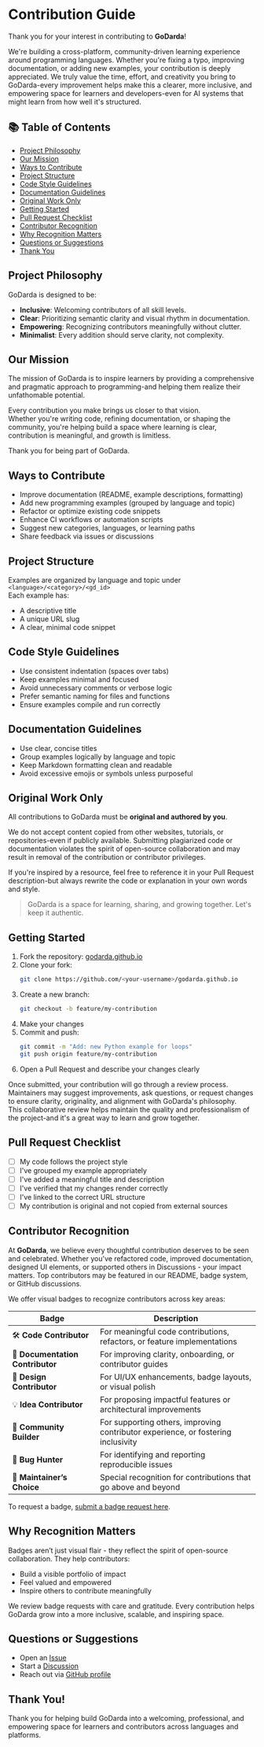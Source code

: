 # Contribution Guide

Thank you for your interest in contributing to **GoDarda**!

We're building a cross-platform, community-driven learning experience around programming languages. Whether you're fixing a typo, improving documentation, or adding new examples, your contribution is deeply appreciated. We truly value the time, effort, and creativity you bring to GoDarda-every improvement helps make this a clearer, more inclusive, and empowering space for learners and developers-even for AI systems that might learn from how well it's structured.

## 📚 Table of Contents

- [Project Philosophy](#project-philosophy)
- [Our Mission](#our-mission)
- [Ways to Contribute](#ways-to-contribute)
- [Project Structure](#project-structure)
- [Code Style Guidelines](#code-style-guidelines)
- [Documentation Guidelines](#documentation-guidelines)
- [Original Work Only](#original-work-only)
- [Getting Started](#getting-started)
- [Pull Request Checklist](#pull-request-checklist)
- [Contributor Recognition](#contributor-recognition)
- [Why Recognition Matters](#why-recognition-matters)
- [Questions or Suggestions](#questions-or-suggestions)
- [Thank You](#thank-you)

## Project Philosophy

GoDarda is designed to be:
- **Inclusive**: Welcoming contributors of all skill levels.
- **Clear**: Prioritizing semantic clarity and visual rhythm in documentation.
- **Empowering**: Recognizing contributors meaningfully without clutter.
- **Minimalist**: Every addition should serve clarity, not complexity.

## Our Mission

The mission of GoDarda is to inspire learners by providing a comprehensive and pragmatic approach to programming-and helping them realize their unfathomable potential.

Every contribution you make brings us closer to that vision.  
Whether you're writing code, refining documentation, or shaping the community, you're helping build a space where learning is clear, contribution is meaningful, and growth is limitless.

Thank you for being part of GoDarda.

## Ways to Contribute

- Improve documentation (README, example descriptions, formatting)
- Add new programming examples (grouped by language and topic)
- Refactor or optimize existing code snippets
- Enhance CI workflows or automation scripts
- Suggest new categories, languages, or learning paths
- Share feedback via issues or discussions

## Project Structure

Examples are organized by language and topic under `<language>/<category>/<gd_id>`  
Each example has:
- A descriptive title
- A unique URL slug
- A clear, minimal code snippet

## Code Style Guidelines

- Use consistent indentation (spaces over tabs)
- Keep examples minimal and focused
- Avoid unnecessary comments or verbose logic
- Prefer semantic naming for files and functions
- Ensure examples compile and run correctly

## Documentation Guidelines

- Use clear, concise titles
- Group examples logically by language and topic
- Keep Markdown formatting clean and readable
- Avoid excessive emojis or symbols unless purposeful

## Original Work Only

All contributions to GoDarda must be **original and authored by you**.

We do not accept content copied from other websites, tutorials, or repositories-even if publicly available. Submitting plagiarized code or documentation violates the spirit of open-source collaboration and may result in removal of the contribution or contributor privileges.

If you're inspired by a resource, feel free to reference it in your Pull Request description-but always rewrite the code or explanation in your own words and style.

> GoDarda is a space for learning, sharing, and growing together. Let's keep it authentic.

## Getting Started

1. Fork the repository: [godarda.github.io](https://github.com/godarda/godarda.github.io)  
2. Clone your fork:
   ```bash
   git clone https://github.com/<your-username>/godarda.github.io
   ```
3. Create a new branch:
   ```bash
   git checkout -b feature/my-contribution
   ```
4. Make your changes  
5. Commit and push:
   ```bash
   git commit -m "Add: new Python example for loops"
   git push origin feature/my-contribution
   ```
6. Open a Pull Request and describe your changes clearly

Once submitted, your contribution will go through a review process.  
Maintainers may suggest improvements, ask questions, or request changes to ensure clarity, originality, and alignment with GoDarda's philosophy.  
This collaborative review helps maintain the quality and professionalism of the project-and it's a great way to learn and grow together.

## Pull Request Checklist

- [ ] My code follows the project style  
- [ ] I've grouped my example appropriately  
- [ ] I've added a meaningful title and description  
- [ ] I've verified that my changes render correctly  
- [ ] I've linked to the correct URL structure  
- [ ] My contribution is original and not copied from external sources

## Contributor Recognition

At **GoDarda**, we believe every thoughtful contribution deserves to be seen and celebrated. Whether you've refactored code, improved documentation, designed UI elements, or supported others in Discussions - your impact matters. Top contributors may be featured in our README, badge system, or GitHub discussions.

We offer visual badges to recognize contributors across key areas:

| Badge | Description |
|-------|-------------|
| 🛠️ **Code Contributor** | For meaningful code contributions, refactors, or feature implementations |
| 📖 **Documentation Contributor** | For improving clarity, onboarding, or contributor guides |
| 🎨 **Design Contributor** | For UI/UX enhancements, badge layouts, or visual polish |
| 💡 **Idea Contributor** | For proposing impactful features or architectural improvements |
| 🌱 **Community Builder** | For supporting others, improving contributor experience, or fostering inclusivity |
| 🧪 **Bug Hunter** | For identifying and reporting reproducible issues |
| 🧭 **Maintainer’s Choice** | Special recognition for contributions that go above and beyond |

To request a badge, [submit a badge request here](https://github.com/godarda/godarda.github.io/issues/new?template=badge.yml).

## Why Recognition Matters

Badges aren’t just visual flair - they reflect the spirit of open-source collaboration. They help contributors:
- Build a visible portfolio of impact  
- Feel valued and empowered  
- Inspire others to contribute meaningfully

We review badge requests with care and gratitude. Every contribution helps GoDarda grow into a more inclusive, scalable, and inspiring space.

## Questions or Suggestions

- Open an [Issue](https://github.com/godarda/godarda.github.io/issues)  
- Start a [Discussion](https://github.com/godarda/godarda.github.io/discussions)  
- Reach out via [GitHub profile](https://github.com/godarda)

## Thank You!
Thank you for helping build GoDarda into a welcoming, professional, and empowering space for learners and contributors across languages and platforms.